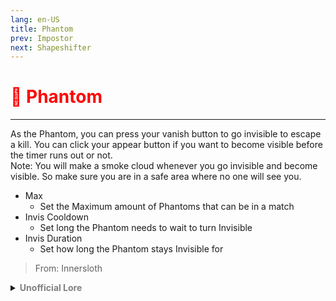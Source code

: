 ```yaml
---
lang: en-US
title: Phantom
prev: Impostor
next: Shapeshifter
---
```


# <font color="red">👻 <b>Phantom</b></font> <Badge text="Vanilla" type="tip" vertical="middle"/>
---

As the Phantom, you can press your vanish button to go invisible to escape a kill. You can click your appear button if you want to become visible before the timer runs out or not.<br>
Note: You will make a smoke cloud whenever you go invisible and become visible. So make sure you are in a safe area where no one will see you.
* Max
  * Set the Maximum amount of Phantoms that can be in a match
* Invis Cooldown
  * Set long the Phantom needs to wait to turn Invisible
* Invis Duration
  * Set how long the Phantom stays Invisible for

> From: Innersloth

<details>
<summary><b><font color=gray>Unofficial Lore</font></b></summary>

First things first What the frick is Methylenedioxymethamphetamine I mean why was it even in my school's... Library? What? shouldn't it be in the Chemistry lab? That’s messed up... Anyways back to the story.. Hey you! Yelled the guard Oh shit I thought to myself... it's past curfew... Oh no oh no I need to run... Where to tho?  The library? No that's too quiet The field? No too open The Dorm? Too far The lab? Well Ig... Lets go as I ran towards the lab and hid behind a counter... Finally safe at last.. As I got up to leave I saw some vials... Oooooh Science  Anyways Lets mix some vials for fun  Since... Science is fun to me The next day.. Cough Ah what's this pain in my chest Cough Cough Cough Well cant focus on this got a test today... Cough I coughed all the way to the test room and gave the test the teacher gave me some water to drink and it felt fine... Unusually fine :9isideeye: Still I went on studying the day... 7 Years Later I went into a vent and since there was soo much C02 The chemicals reacted with CO2... What Chemicals? The one I used on the day of the night in the above text duh... Still Cough Cough Ugh anyways... Killing... I jumped out of the vent and took my knife out Screams AAH! Where's My had?! I seem to be... i seem to be- Invi-Invisible? Interesting... Indeed... But... I need to kill.. In a moment or 2 the O2 from the air rushed in and removed the reactivity of the chemicals making me visible again and able to kill... Nice way to escape Ig  And escape I did.... Yea uhh Basically... _The Abrupt End :D
> Submitted by: champofchamps78
</details>